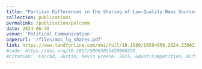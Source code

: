 ```yaml
---
title: "Partisan Differences in the Sharing of Low-Quality News Sources by US Political Elites"
collection: publications
permalink: /publication/polcomm
date: 2024-06-30
venue: 'Political Communication'
paperurl: '/files/moc_lq_shares.pdf'
link: https://www.tandfonline.com/doi/full/10.1080/10584609.2024.2306214
#code: https://doi.org/10.1017/S0003055420000258
#citation: 'Conrad, Justin, Kevin Greene. 2015. &quot;Competition, Differentiation and the Severity of Terrorist Attacks.&quot; <i>The Journal of Politics</i>. 1(1).'
---
```


